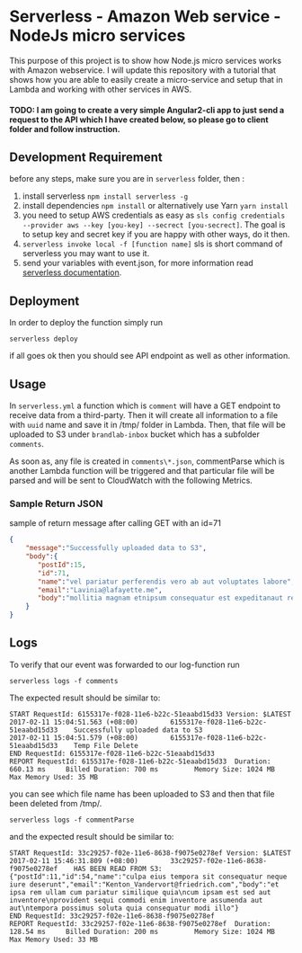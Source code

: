 # Serverless - Amazon Web service - NodeJs micro services

This purpose of this project is to show how Node.js micro services works with Amazon webservice. 
I will update this repository with a tutorial that shows 
how you are able to easily create a micro-service and setup that in Lambda and working with other services in AWS. 

#### TODO: I am going to create a very simple Angular2-cli app to just send a request to the API which I have created below, so please go to client folder and follow instruction. 

## Development Requirement
 
before any steps, make sure you are in `serverless` folder, then :
 
  1. install serverless `npm install serverless -g` 
  2. install dependencies `npm install` or alternatively use Yarn `yarn install`
  3. you need to setup AWS credentials as easy as `sls config credentials --provider aws --key [you-key] --secrect [you-secrect]`. The goal is to 
  setup key and secret key if you are happy with other ways, do it then. 
  4. `serverless invoke local -f [function name]` sls is short command of serverless you may want to use it.
  5. send your variables with event.json, for more information read [serverless documentation](https://serverless.com/framework/docs/). 
  
## Deployment 

In order to deploy the function simply run

````commandline
serverless deploy
```` 

if all goes ok then you should see API endpoint as well as other information. 

## Usage
In `serverless.yml` a function which is `comment` will have a GET endpoint to receive data from a third-party. Then it will create
all information to a file with `uuid` name and save it in /tmp/ folder in Lambda. Then, that file will be uploaded to S3 under
`brandlab-inbox` bucket which has a subfolder `comments`. 

As soon as, any file is created in `comments\*.json`, commentParse which is another Lambda function will be triggered and 
that particular file will be parsed and will be sent to CloudWatch with the following Metrics. 

### Sample Return JSON 

sample of return message after calling GET with an id=71

````json
{
    "message":"Successfully uploaded data to S3",
    "body":{  
       "postId":15,
       "id":71,
       "name":"vel pariatur perferendis vero ab aut voluptates labore",
       "email":"Lavinia@lafayette.me",
       "body":"mollitia magnam etnipsum consequatur est expeditanaut rem ut ex doloremque est vitae estncumque velit recusandae numquam libero dolor fuga fugit a"
    }
}
````

## Logs

To verify that our event was forwarded to our log-function run

````commandline
serverless logs -f comments
````

The expected result should be similar to:
````commandline
START RequestId: 6155317e-f028-11e6-b22c-51eaabd15d33 Version: $LATEST
2017-02-11 15:04:51.563 (+08:00)        6155317e-f028-11e6-b22c-51eaabd15d33    Successfully uploaded data to S3
2017-02-11 15:04:51.579 (+08:00)        6155317e-f028-11e6-b22c-51eaabd15d33    Temp File Delete
END RequestId: 6155317e-f028-11e6-b22c-51eaabd15d33
REPORT RequestId: 6155317e-f028-11e6-b22c-51eaabd15d33  Duration: 660.13 ms     Billed Duration: 700 ms         Memory Size: 1024 MB    Max Memory Used: 35 MB  
````
you can see which file name has been uploaded to S3 and then that file been deleted from /tmp/.


````commandline
serverless logs -f commentParse
````

and the expected result should be similar to:
````commandline
START RequestId: 33c29257-f02e-11e6-8638-f9075e0278ef Version: $LATEST
2017-02-11 15:46:31.809 (+08:00)        33c29257-f02e-11e6-8638-f9075e0278ef    HAS BEEN READ FROM S3:  {"postId":11,"id":54,"name":"culpa eius tempora sit consequatur neque iure deserunt","email":"Kenton_Vandervort@friedrich.com","body":"et ipsa rem ullam cum pariatur similique quia\ncum ipsam est sed aut inventore\nprovident sequi commodi enim inventore assumenda aut aut\ntempora possimus soluta quia consequatur modi illo"}
END RequestId: 33c29257-f02e-11e6-8638-f9075e0278ef
REPORT RequestId: 33c29257-f02e-11e6-8638-f9075e0278ef  Duration: 128.54 ms     Billed Duration: 200 ms         Memory Size: 1024 MB    Max Memory Used: 33 MB  
````
